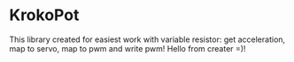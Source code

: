 # KrokoPot
This library created for easiest work with variable resistor: get acceleration,  map to servo, map to pwm and write pwm!
Hello from creater =)!

